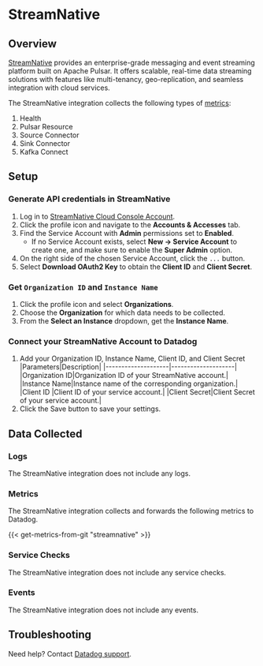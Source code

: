 # StreamNative

## Overview

[StreamNative][1] provides an enterprise-grade messaging and event streaming platform built on Apache Pulsar. It offers scalable, real-time data streaming solutions with features like multi-tenancy, geo-replication, and seamless integration with cloud services.

The StreamNative integration collects the following types of [metrics][2]:

1. Health
2. Pulsar Resource
3. Source Connector
4. Sink Connector
5. Kafka Connect

## Setup

### Generate API credentials in StreamNative

1. Log in to [StreamNative Cloud Console Account][3].
2. Click the profile icon and navigate to the **Accounts & Accesses** tab.
3. Find the Service Account with **Admin** permissions set to **Enabled**.
   - If no Service Account exists, select **New -> Service Account** to create one, and make sure to enable the **Super Admin** option.
4. On the right side of the chosen Service Account, click the `...` button.
5. Select **Download OAuth2 Key** to obtain the **Client ID** and **Client Secret**.

### Get `Organization ID` and `Instance Name`

1. Click the profile icon and select **Organizations**.
2. Choose the **Organization** for which data needs to be collected.
3. From the **Select an Instance** dropdown, get the **Instance Name**.


### Connect your StreamNative Account to Datadog

1. Add your Organization ID, Instance Name, Client ID, and Client Secret
    |Parameters|Description|
    |--------------------|--------------------|
    |Organization ID|Organization ID of your StreamNative account.|
    |Instance Name|Instance name of the corresponding organization.|
    |Client ID |Client ID of your service account.|
    |Client Secret|Client Secret of your service account.|
2. Click the Save button to save your settings.


## Data Collected

### Logs 

The StreamNative integration does not include any logs.

### Metrics

The StreamNative integration collects and forwards the following metrics to Datadog.

{{< get-metrics-from-git "streamnative" >}}

### Service Checks

The StreamNative integration does not include any service checks.

### Events

The StreamNative integration does not include any events.

## Troubleshooting

Need help? Contact [Datadog support][4].

[1]: https://streamnative.io/
[2]: https://docs.streamnative.io/docs/cloud-metrics-api#metrics-endpoint
[3]: https://console.streamnative.cloud/
[4]: https://docs.datadoghq.com/help/
